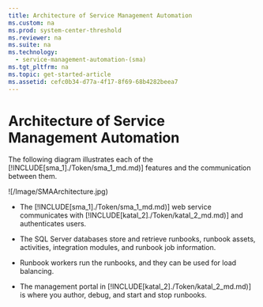 ```yaml
---
title: Architecture of Service Management Automation
ms.custom: na
ms.prod: system-center-threshold
ms.reviewer: na
ms.suite: na
ms.technology: 
  - service-management-automation-(sma)
ms.tgt_pltfrm: na
ms.topic: get-started-article
ms.assetid: cefc0b34-d77a-4f17-8f69-68b4282beea7
---
```

# Architecture of Service Management Automation
The following diagram illustrates each of the [!INCLUDE[sma_1]./Token/sma_1_md.md)] features and the communication between them.

![/Image/SMAArchitecture.jpg)

-   The [!INCLUDE[sma_1]./Token/sma_1_md.md)] web service communicates with [!INCLUDE[katal_2]./Token/katal_2_md.md)] and authenticates users.

-   The SQL Server databases store and retrieve runbooks, runbook assets, activities, integration modules, and runbook job information.

-   Runbook workers run the runbooks, and they can be used for load balancing.

-   The management portal in [!INCLUDE[katal_2]./Token/katal_2_md.md)] is where you author, debug, and start and stop runbooks.



